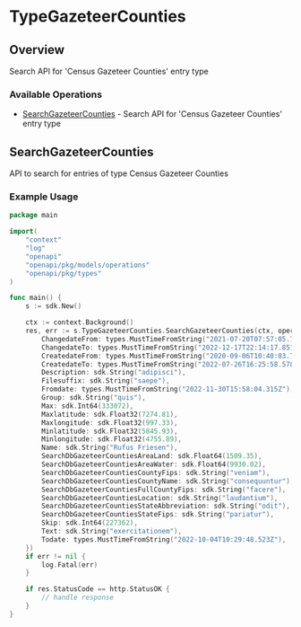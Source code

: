 # TypeGazeteerCounties

## Overview

Search API for 'Census Gazeteer Counties' entry type

### Available Operations

* [SearchGazeteerCounties](#searchgazeteercounties) - Search API for 'Census Gazeteer Counties' entry type

## SearchGazeteerCounties

API to search for entries of type Census Gazeteer Counties

### Example Usage

```go
package main

import(
	"context"
	"log"
	"openapi"
	"openapi/pkg/models/operations"
	"openapi/pkg/types"
)

func main() {
    s := sdk.New()

    ctx := context.Background()
    res, err := s.TypeGazeteerCounties.SearchGazeteerCounties(ctx, operations.SearchGazeteerCountiesRequest{
        ChangedateFrom: types.MustTimeFromString("2021-07-20T07:57:05.780Z"),
        ChangedateTo: types.MustTimeFromString("2022-12-17T22:14:17.851Z"),
        CreatedateFrom: types.MustTimeFromString("2020-09-06T10:40:03.787Z"),
        CreatedateTo: types.MustTimeFromString("2022-07-26T16:25:58.578Z"),
        Description: sdk.String("adipisci"),
        Filesuffix: sdk.String("saepe"),
        Fromdate: types.MustTimeFromString("2022-11-30T15:58:04.315Z"),
        Group: sdk.String("quis"),
        Max: sdk.Int64(333072),
        Maxlatitude: sdk.Float32(7274.81),
        Maxlongitude: sdk.Float32(997.33),
        Minlatitude: sdk.Float32(5845.93),
        Minlongitude: sdk.Float32(4755.89),
        Name: sdk.String("Rufus Friesen"),
        SearchDbGazeteerCountiesAreaLand: sdk.Float64(1509.35),
        SearchDbGazeteerCountiesAreaWater: sdk.Float64(9930.02),
        SearchDbGazeteerCountiesCountyFips: sdk.String("veniam"),
        SearchDbGazeteerCountiesCountyName: sdk.String("consequuntur"),
        SearchDbGazeteerCountiesFullCountyFips: sdk.String("facere"),
        SearchDbGazeteerCountiesLocation: sdk.String("laudantium"),
        SearchDbGazeteerCountiesStateAbbreviation: sdk.String("odit"),
        SearchDbGazeteerCountiesStateFips: sdk.String("pariatur"),
        Skip: sdk.Int64(227362),
        Text: sdk.String("exercitationem"),
        Todate: types.MustTimeFromString("2022-10-04T10:29:48.523Z"),
    })
    if err != nil {
        log.Fatal(err)
    }

    if res.StatusCode == http.StatusOK {
        // handle response
    }
}
```
